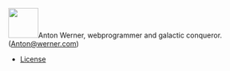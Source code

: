 <img src="img/byline.png" height="60">Anton Werner, webprogrammer and galactic conqueror. (Anton@werner.com) 


* [License](license)
